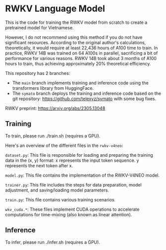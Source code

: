 # RWKV Language Model
This is the code for training the RWKV model from scratch to create a pretrained model for Vietnamese. 

However, I do not recommend using this method if you do not have significant resources. According to the original author's calculations, theoretically, it would require at least 22,436 hours of A100 time to train. In practice, RWKV 14B was trained on 64 A100s in parallel, sacrificing a bit of performance for various reasons. RWKV 14B took about 3 months of A100 hours to train, thus achieving approximately 20% theoretical efficiency.

This repository has 2 branches:
- The `main` branch implements training and inference code using the transformers library from HuggingFace.
- The `symato` branch deploys the training and inference code based on the git repository: https://github.com/telexyz/symato with some bug fixes.

RWKV preprint: https://arxiv.org/abs/2305.13048

## Training
To train, please run ./train.sh (requires a GPU).

Here's an overview of the different files in the `rwkv-v4neo`:

`dataset.py`: This file is responsible for loading and preparing the training data in the (x, y) format:
    x represents the input token sequence.
    y represents the next token after x.

`model.py`: This file contains the implementation of the RWKV-V4NEO model.

`trainer.py`: This file includes the steps for data preparation, model adjustment, and saving/loading model parameters.

`train.py`: This file contains various training scenarios.

`wkv_cuda.*`: These files implement CUDA operations to accelerate computations for time-mixing (also known as linear attention).

## Inference
To infer, please run ./infer.sh (requires a GPU).